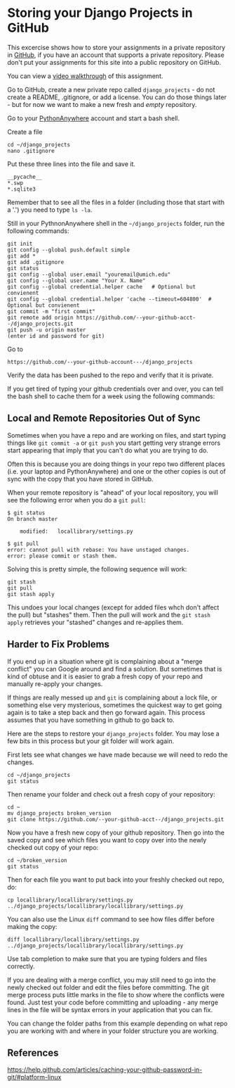 Storing your Django Projects in GitHub
======================================

This excercise shows how to store your assignments in a private repository in 
<a href="https://www.github.com" target="_blank">GitHub</a>, 
if you have an account that supports a private repository.  Please don't put your
assignments for this site into a public repository on GitHub.

You can view a
<a href="https://www.youtube.com/watch?v=9FJwue2Eqao&list=PLlRFEj9H3Oj5e-EH0t3kXrcdygrL9-u-Z&index=2" target="_blank">video walkthrough</a> of this assignment.

Go to GitHub, create a new private repo called `django_projects` - do not create
a README, .gitignore, or add a license.  You can do those things later - but for now
we want to make a new fresh and *empty* repository.

Go to your 
<a href="https://www.pythonanywhere.com" target="_blank">PythonAnywhere</a> 
account and start a bash shell.

Create a file

    cd ~/django_projects
    nano .gitignore

Put these three lines into the file and save it.

    __pycache__
    *.swp
    *.sqlite3

Remember that to see all the files in a folder (including those that start with a '.')
you need to type `ls -la`.

Still in your PythnonAnywhere shell in the `~/django_projects` folder, run
the following commands:

    git init
    git config --global push.default simple
    git add *
    git add .gitignore
    git status
    git config --global user.email "youremail@umich.edu"
    git config --global user.name "Your X. Name"
    git config --global credential.helper cache   # Optional but convienent
    git config --global credential.helper 'cache --timeout=604800'  # Optional but convienent
    git commit -m "first commit" 
    git remote add origin https://github.com/--your-github-acct--/django_projects.git
    git push -u origin master
    (enter id and password for git)

Go to 

    https://github.com/--your-github-account---/django_projects

Verify the data has been pushed to the repo and verify that it is private.

If you get tired of typing your github credentials over and over, you can tell
the bash shell to cache them for a week using the following commands:

Local and Remote Repositories Out of Sync
-----------------------------------------

Sometimes when you have a repo and are working on files, and start typing
things like `git commit -a` or `git push` you start getting very strange
errors start appearing that imply that you can't do what you are trying to
do.

Often this is because you are doing things in your repo two different
places (i.e. your laptop and PythonAnywhere) and one or the other copies is
out of sync with the copy that you have stored in GitHub.

When your remote repository is "ahead" of your local repository, you 
will see the following error when you do a `git pull`:

    $ git status
    On branch master

    	modified:   locallibrary/settings.py

    $ git pull
    error: cannot pull with rebase: You have unstaged changes.
    error: please commit or stash them.

Solving this is pretty simple, the following sequence will work:

    git stash
    git pull
    git stash apply

This undoes your local changes (except for added files whch don't 
affect the pull) but "stashes" them. 
Then the pull will work and the `git stash apply` retrieves your "stashed" 
changes and re-applies them.  

Harder to Fix Problems
----------------------

If you end up in a situation where git is complaining about a "merge conflict"
you can Google around and find a solution.  But sometimes that is 
kind of obtuse and it is easier to grab a fresh copy of your repo 
and manually re-apply your changes.

If things are really messed up and `git` is complaining about a lock file,
or something else very mysterious, sometimes the quickest 
way to get going again is to take a step back
and then go forward again.  This process assumes that you have something in 
github to go back to.  

Here are the steps to restore your `django_projects` folder.  You may 
lose a few bits in this process but your git folder will work again.

First lets see what changes we have made because we will need to redo
the changes.

    cd ~/django_projects
    git status

Then rename your folder and check out a fresh copy of your repository:

    cd ~
    mv django_projects broken_version
    git clone https://github.com/--your-github-acct--/django_projects.git

Now you have a fresh new copy of your github repository.  Then go into
the saved copy and see which files you want to copy over into the newly
checked out copy of your repo:

    cd ~/broken_version
    git status

Then for each file you want to put back into your freshly checked out repo, do:

    cp locallibrary/locallibrary/settings.py ../django_projects/locallibrary/locallibrary/settings.py

You can also use the Linux `diff` command to see how files differ before making
the copy:

    diff locallibrary/locallibrary/settings.py ../django_projects/locallibrary/locallibrary/settings.py

Use tab completion to make sure that you are typing folders and files 
correctly.

If you are dealing with a merge conflict, you may still need to go into the
newly checked out folder and edit the files before committing.  The git
merge process puts little marks in the file to show where the conflicts
were found.  Just test your code before committing and uploading - any merge
lines in the file will be syntax errors in your application that you can
fix.

You can change the folder paths from this example depending on 
what repo you are working with and where in your folder structure 
you are working.

References
----------

https://help.github.com/articles/caching-your-github-password-in-git/#platform-linux


